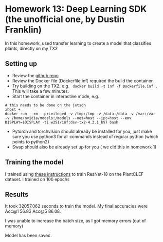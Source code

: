 # Homework 13: Deep Learning SDK (the unofficial one, by Dustin Franklin)

In this homework, used transfer learning to create a model that classifies plants, directly on my TX2

## Setting up

* Review the [github repo](https://github.com/dusty-nv/jetson-inference)
* Review the Docker file (Dockerfile.inf) required the build the container
* Try building on the TX2, e.g. ``` docker build -t inf -f Dockerfile.inf .``` This will take a few minutes.
* Start the container in interactive mode, e.g.
```
# this needs to be done on the jetson
xhost +
docker run --rm --privileged -v /tmp:/tmp -v /data:/data -v /var:/var -v /home/nvidia/models:/models --net=host --ipc=host --env DISPLAY=$DISPLAY -ti w251/inf:dev-tx2-4.2.1_b97 bash
```
* Pytorch and torchvision should already be installed for you, just make sure you use python3 for all commands instead of regular python (which points to python2)
* Swap should also be already set up for you ( we did this in homework 1)

## Training the model
I trained using [these instructions](https://github.com/dusty-nv/jetson-inference/blob/master/docs/pytorch-plants.md) to train ResNet-18 on the PlantCLEF dataset.  I trained on 100 epochs

## Results

It took 32057.062 seconds to train the model. My final accuracies were Acc@1 56.83	Acc@5  86.08.

I was unable to increase the batch size, as I got memory errors (out of memory)

Model has been saved.





